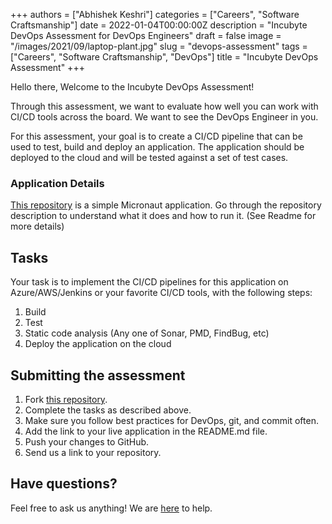+++
authors = ["Abhishek Keshri"]
categories = ["Careers", "Software Craftsmanship"]
date = 2022-01-04T00:00:00Z
description = "Incubyte DevOps Assessment for DevOps Engineers"
draft = false
image = "/images/2021/09/laptop-plant.jpg"
slug = "devops-assessment"
tags = ["Careers", "Software Craftsmanship", "DevOps"]
title = "Incubyte DevOps Assessment"
+++

Hello there, Welcome to the Incubyte DevOps Assessment!

Through this assessment, we want to evaluate how well you can work with CI/CD tools across the board.
We want to see the DevOps Engineer in you.

For this assessment, your goal is to create a CI/CD pipeline that can be used to test, build and deploy an application.
The application should be deployed to the cloud and will be tested against a set of test cases.

### Application Details

[This repository](https://github.com/incubyte/ci-cd-kata/) is a simple Micronaut application.
Go through the repository description to understand what it does and how to run it. (See Readme for more details)

## Tasks

Your task is to implement the CI/CD pipelines for this application on Azure/AWS/Jenkins or your favorite CI/CD tools, with the following steps:

1. Build
2. Test
3. Static code analysis (Any one of Sonar, PMD, FindBug, etc)
4. Deploy the application on the cloud

## Submitting the assessment

1. Fork [this repository](https://github.com/incubyte/ci-cd-kata/).
2. Complete the tasks as described above.
3. Make sure you follow best practices for DevOps, git, and commit often.
4. Add the link to your live application in the README.md file.
5. Push your changes to GitHub.
6. Send us a link to your repository.

## Have questions?

Feel free to ask us anything! We are [here](mailto:careers@incubyte.co) to help.
